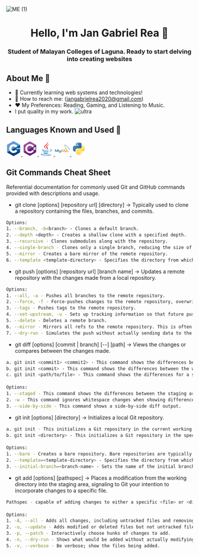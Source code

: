 ![ME (1)](https://github.com/SuperficialFlow/SuperficialFlow/assets/154480145/555c6a63-70be-4ad3-a661-8bd76ad0b5d6)
<h1 align="center">Hello, I'm Jan Gabriel Rea 🗿</h1>
<h3 align="center">Student of Malayan Colleges of Laguna. Ready to start delving into creating websites</h3>

## About Me :bookmark_tabs:
- 🥶 Currently learning web systems and technologies!
- 📖 How to reach me: (jangabrielrea2020@gmail.com)
- ❤️ My Preferences: Reading, Gaming, and Listening to Music.
- I put quality in my work.
![ultra](https://github.com/SuperficialFlow/SuperficialFlow/assets/154480145/11950ddc-4b40-4cb2-ab2a-d5b0184ccffc)

## Languages Known and Used 📕
<p align="left"> <a href="https://www.w3schools.com/cpp/" target="_blank" rel="noreferrer"> <img src="https://raw.githubusercontent.com/devicons/devicon/master/icons/cplusplus/cplusplus-original.svg" alt="cplusplus" width="40" height="40"/> </a> <a href="https://www.w3schools.com/cs/" target="_blank" rel="noreferrer"> <img src="https://raw.githubusercontent.com/devicons/devicon/master/icons/csharp/csharp-original.svg" alt="csharp" width="40" height="40"/> </a> <a href="https://www.java.com" target="_blank" rel="noreferrer"> <img src="https://raw.githubusercontent.com/devicons/devicon/master/icons/java/java-original.svg" alt="java" width="40" height="40"/> </a> <a href="https://www.mysql.com/" target="_blank" rel="noreferrer"> <img src="https://raw.githubusercontent.com/devicons/devicon/master/icons/mysql/mysql-original-wordmark.svg" alt="mysql" width="40" height="40"/> </a> <a href="https://www.python.org" target="_blank" rel="noreferrer"> <img src="https://raw.githubusercontent.com/devicons/devicon/master/icons/python/python-original.svg" alt="python" width="40" height="40"/> </a> </p>

## Git Commands Cheat Sheet 
Referential documentation for commonly used Git and GitHub commands provided with descriptions and usage.

- git clone [options] [repository url] [directory] -> Typically used to clone a repository containing the files, branches, and commits.
```bash
Options:
1. --branch, -b<branch> - Clones a default branch.
2. --depth <depth> - Creates a shallow clone with a specified depth.
3. --recursive - Clones submodules along with the repository.
4. --single-branch - Clones only a single branch, reducing the size of the clone. Useful for large repositories.
5. --mirror - Creates a bare mirror of the remote repository.
6. --template <template-directory> - Specifies the directory from which templates will be used.
```
- git push [options] [repository url] [branch name] -> Updates a remote repository with the changes made from a local repository. 
```bash
Options:
1. --all, -a - Pushes all branches to the remote repository.
2. --force, -f - Force-pushes changes to the remote repository, overwriting its history.
3. --tags - Pushes tags to the remote repository.
4. --set-upstream, -u - Sets up tracking information so that future pushes can be done without specifying the remote and branch.
5. --delete - Deletes a remote branch.
6. --mirror - Mirrors all refs to the remote repository. This is often used for creating a backup.
7. --dry-run - Simulates the push without actually sending data to the remote repository.
```
- git diff [options] [commit | branch] [--] [path] -> Views the changes or compares between the changes made. 
```bash
a. git init <commit1> <commit2> - This command shows the differences between two specific commits.
b. git init <commit> - This command shows the differences between the working directory and a specific commit.
c. git init <path/to/file> - This command shows the differences for a specific file or directory.

Options:
1. --staged - This command shows the differences between the staging area and the last commit.
2. -w - This command ignores whitespace changes when showing differences.
3. --side-by-side - This command shows a side-by-side diff output.

```
- git init [options] [directory] -> Initializes a local Git repository.
```bash
a. git init - This initializes a Git repository in the current working directory.
b. git init <directory> - This initializes a Git repository in the specified directory.

Options:
1. --bare - Creates a bare repository. Bare repositories are typically used as central repositories.
2. --template=<template-directory> - Specifies the directory from which templates will be used.
3. --initial-branch=<branch-name> - Sets the name of the initial branch. Useful if you want to start with a branch name other than the default master.
```
- git add [options] [pathspec] ->  Places a modification from the working directory into the staging area, signaling to Git your intention to incorporate changes to a specific file.
```bash
Pathspec - capable of adding changes to either a specific <file> or <directory>.

Options:
1. -A, --all - Adds all changes, including untracked files and removing files that are no longer present.
2. -u, --update - Adds modified or deleted files but not untracked files.
3. -p, --patch - Interactively choose hunks of changes to add.
4. -n, --dry-run - Shows what would be added without actually modifying the index.
5. -v, --verbose - Be verbose; show the files being added.
```
